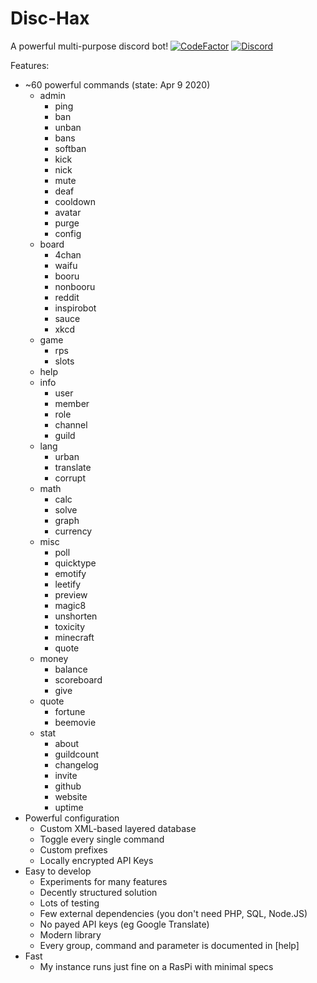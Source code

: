 # Disc-Hax
A powerful multi-purpose discord bot!
[![CodeFactor](https://www.codefactor.io/repository/github/jfronny/disc-hax/badge)](https://www.codefactor.io/repository/github/jfronny/disc-hax)
[![Discord](https://img.shields.io/discord/466965965658128384?label=Discord)](https://discord.gg/UjhHBqt)

Features:
- ~60 powerful commands (state: Apr 9 2020)
  - admin
    - ping
    - ban
    - unban
    - bans
    - softban
    - kick
    - nick
    - mute
    - deaf
    - cooldown
    - avatar
    - purge
    - config
  - board
    - 4chan
    - waifu
    - booru
    - nonbooru
    - reddit
    - inspirobot
    - sauce
    - xkcd
  - game
    - rps
    - slots
  - help
  - info
    - user
    - member
    - role
    - channel
    - guild
  - lang
    - urban
    - translate
    - corrupt
  - math
    - calc
    - solve
    - graph
    - currency
  - misc
    - poll
    - quicktype
    - emotify
    - leetify
    - preview
    - magic8
    - unshorten
    - toxicity
    - minecraft
    - quote
  - money
    - balance
    - scoreboard
    - give
  - quote
    - fortune
    - beemovie
  - stat
    - about
    - guildcount
    - changelog
    - invite
    - github
    - website
    - uptime
- Powerful configuration
  - Custom XML-based layered database
  - Toggle every single command
  - Custom prefixes
  - Locally encrypted API Keys
- Easy to develop
  - Experiments for many features
  - Decently structured solution
  - Lots of testing
  - Few external dependencies (you don't need PHP, SQL, Node.JS)
  - No payed API keys (eg Google Translate)
  - Modern library
  - Every group, command and parameter is documented in [help]
- Fast
  - My instance runs just fine on a RasPi with minimal specs